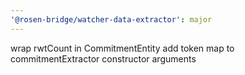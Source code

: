 ```yaml
---
'@rosen-bridge/watcher-data-extractor': major
---
```


wrap rwtCount in CommitmentEntity
add token map to commitmentExtractor constructor arguments

